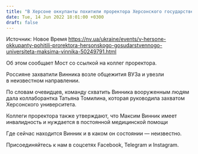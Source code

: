 ```yaml
---
title: "В Херсоне оккупанты похитили проректора Херсонского государственного университета"
date: Tue, 14 Jun 2022 18:01:00 +0300
draft: false
---
```

Источник: Новое Время https://nv.ua/ukraine/events/v-hersone-okkupanty-pohitili-prorektora-hersonskogo-gosudarstvennogo-universiteta-maksima-vinnika-50249791.html


 Об этом сообщает Мост со ссылкой на коллег проректора.

Россияне захватили Винника возле общежития ВУЗа и увезли в неизвестном направлении.

По словам очевидцев, команду схватить Винника вооруженным людям дала коллаборантка Татьяна Томилина, которая руководила захватом Херсонского университета.

Коллеги проректора также утверждают, что Максим Винник имеет инвалидность и нуждается в постоянной медицинской помощи

Где сейчас находится Винник и в каком он состоянии — неизвестно.

Присоединяйтесь к нам в соцсетях Facebook, Telegram и Instagram.

